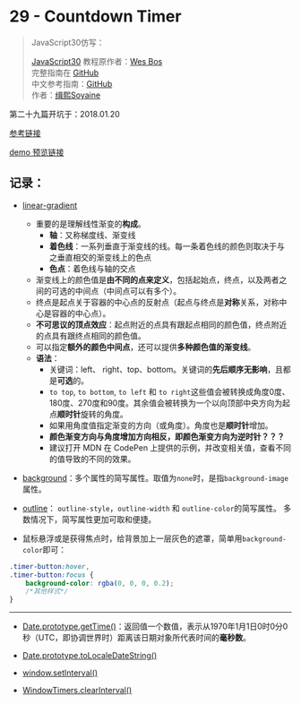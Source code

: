 # 29 - Countdown Timer

> JavaScript30仿写：
>
> [JavaScript30](https://javascript30.com) 教程原作者：[Wes Bos](https://github.com/wesbos)    
> 完整指南在 [GitHub](https://github.com/soyaine/JavaScript30)  
> 中文参考指南：[GitHub](https://github.com/soyaine/JavaScript30)  
> 作者：[缉熙Soyaine](https://github.com/soyaine)

第二十九篇开坑于：2018.01.20

[参考链接](https://github.com/soyaine/JavaScript30/blob/master/29%20-%20Countdown%20Timer/README.md)

[demo 预览链接]()

## 记录：

- [linear-gradient](https://developer.mozilla.org/zh-CN/docs/Web/CSS/linear-gradient#%E7%BA%BF%E5%BD%A2%E6%B8%90%E5%8F%98%E7%9A%84%E6%9E%84%E6%88%90)
    - 重要的是理解线性渐变的**构成**。
        - **轴**：又称梯度线、渐变线
        - **着色线**：一系列垂直于渐变线的线。每一条着色线的颜色则取决于与之垂直相交的渐变线上的色点
        - **色点**：着色线与轴的交点
    - 渐变线上的颜色值是**由不同的点来定义**，包括起始点，终点，以及两者之间的可选的中间点（中间点可以有多个）。
    - 终点是起点关于容器的中心点的反射点（起点与终点是**对称**关系，对称中心是容器的中心点）。
    - **不可思议的顶点效应**：起点附近的点具有跟起点相同的颜色值，终点附近的点具有跟终点相同的颜色值。
    - 可以指定**额外的颜色中间点**，还可以提供**多种颜色值的渐变线**。
    - **语法**：
        - 关键词：left、 right、top、bottom。关键词的**先后顺序无影响**，且都是**可选**的。
        - `to top`, `to bottom`, `to left` 和 `to right`这些值会被转换成角度0度、180度、270度和90度。其余值会被转换为一个以向顶部中央方向为起点**顺时针**旋转的角度。
        - 如果用角度值指定渐变的方向（或角度）。角度也是**顺时针**增加。
        - **颜色渐变方向与角度增加方向相反，即颜色渐变方向为逆时针？？？**
        - 建议打开 MDN 在 CodePen 上提供的示例，并改变相关值，查看不同的值导致的不同的效果。
- [background](https://developer.mozilla.org/zh-CN/docs/Web/CSS/background)：多个属性的简写属性。取值为`none`时，是指`background-image`属性。
- [outline](https://developer.mozilla.org/zh-CN/docs/Web/CSS/outline)： `outline-style`，`outline-width` 和 `outline-color`的简写属性。 多数情况下，简写属性更加可取和便捷。

- 鼠标悬浮或是获得焦点时，给背景加上一层灰色的遮罩，简单用`background-color`即可：
```css
.timer-button:hover,
.timer-button:focus {
    background-color: rgba(0, 0, 0, 0.2);
    /*其他样式*/
}
```

---

- [Date.prototype.getTime()](https://developer.mozilla.org/zh-CN/docs/Web/JavaScript/Reference/Global_Objects/Date/getTime)：返回值一个数值，表示从1970年1月1日0时0分0秒（UTC，即协调世界时）距离该日期对象所代表时间的**毫秒数**。

- [Date.prototype.toLocaleDateString()](https://developer.mozilla.org/zh-CN/docs/Web/JavaScript/Reference/Global_Objects/Date/toLocaleDateString)

- [window.setInterval()](https://developer.mozilla.org/zh-CN/docs/Web/API/Window/setInterval)
- [WindowTimers.clearInterval()](https://developer.mozilla.org/zh-CN/docs/Web/API/Window/clearInterval)
